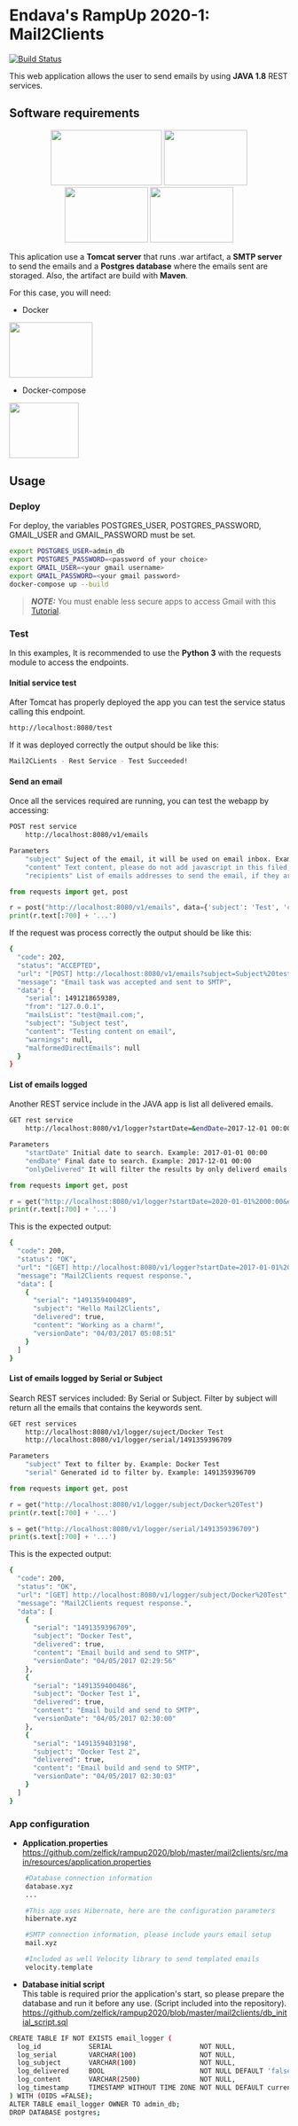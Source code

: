 # Endava's RampUp 2020-1: Mail2Clients 

[![Build Status](https://cloud.drone.io/api/badges/mnl359/rampup2020/status.svg)](https://cloud.drone.io/mnl359/rampup2020)

This web application allows the user to send emails by using **JAVA 1.8** REST services.

## Software requirements

<p align="center">
  <img width="200" height="100" src="https://upload.wikimedia.org/wikipedia/commons/thumb/0/0b/Maven_logo.svg/1200px-Maven_logo.svg.png">
  <img width="150" height="100" src="https://upload.wikimedia.org/wikipedia/commons/thumb/7/7b/Tomcat-logo.svg/1200px-Tomcat-logo.svg.png">
  <img width="150" height="100" src="https://www.websodi.com/wp-content/uploads/2019/01/wordpress-smtp-ayarlari-539x330.jpg">
  <img width="150" height="100" src="https://upload.wikimedia.org/wikipedia/commons/thumb/2/29/Postgresql_elephant.svg/1200px-Postgresql_elephant.svg.png">
</p>

This aplication use a **Tomcat server** that runs .war artifact, a **SMTP server** to send the emails and a **Postgres database** where the emails sent are storaged. Also, the artifact are build with **Maven**.

For this case, you will need:

* Docker 
<img width="150" height="100" src="https://1000marcas.net/wp-content/uploads/2020/02/Docker-Logo.png">

* Docker-compose 
<img width="125" height="100" src="https://codeblog.dotsandbrackets.com/wp-content/uploads/2016/10/compose-logo.jpg">

## Usage

### Deploy
For deploy, the variables POSTGRES_USER, POSTGRES_PASSWORD, GMAIL_USER and GMAIL_PASSWORD must be set.
```sh
export POSTGRES_USER=admin_db
export POSTGRES_PASSWORD=<password of your choice>
export GMAIL_USER=<your gmail username>
export GMAIL_PASSWORD=<your gmail password>
docker-compose up --build
```
> **_NOTE:_**  You must enable less secure apps to access Gmail with this [Tutorial](https://hotter.io/docs/email-accounts/secure-app-gmail/).

### Test
In this examples, It is recommended to use the **Python 3** with the requests module to access the endpoints.

#### Initial service test 

After Tomcat has properly deployed the app you can test the service status calling this endpoint. 
```sh
http://localhost:8080/test
```

If it was deployed correctly the output should be like this:
```sh
Mail2CLients - Rest Service - Test Succeeded! 
```

#### Send an email

Once all the services required are running, you can test the webapp by accessing:
```sh
POST rest service
    http://localhost:8080/v1/emails

Parameters
    "subject" Suject of the email, it will be used on email inbox. Example: Hello I'm here!
    "content" Text content, please do not add javascript in this filed, mailboxs validate javascript conent and they will reject the email. 
    "recipients" List of emails addresses to send the email, if they are more that one separate them with ';'. Example: test@mail.com; test2@mail.com;.
```

```python
from requests import get, post

r = post("http://localhost:8080/v1/emails", data={'subject': 'Test', 'content': 'This is a test', 'recipients': 'test@example.com'})
print(r.text[:700] + '...')

```

If the request was process correctly the output should be like this:
```sh
{
  "code": 202,
  "status": "ACCEPTED",
  "url": "[POST] http://localhost:8080/v1/emails?subject=Subject%20test&content=Testing%20content%20on%20email&recipients=mail@mail.com;",
  "message": "Email task was accepted and sent to SMTP",
  "data": {
    "serial": 1491218659389,
    "from": "127.0.0.1",
    "mailsList": "test@mail.com;",
    "subject": "Subject test",
    "content": "Testing content on email",
    "warnings": null,
    "malformedDirectEmails": null
  }
} 
```

#### List of emails logged

Another REST service include in the JAVA app is list all delivered emails.
```sh
GET rest service
    http://localhost:8080/v1/logger?startDate=&endDate=2017-12-01 00:00&onlyDelivered=false

Parameters
    "startDate" Initial date to search. Example: 2017-01-01 00:00
    "endDate" Final date to search. Example: 2017-12-01 00:00
    "onlyDelivered" It will filter the results by only deliverd emails. Example: false *To return all emails on log.
  ```

```python
from requests import get, post

r = get("http://localhost:8080/v1/logger?startDate=2020-01-01%2000:00&endDate=2021-01-01%2000:00&onlyDelivered=false")
print(r.text[:700] + '...')

```

This is the expected output:

```sh
{
  "code": 200,
  "status": "OK",
  "url": "[GET] http://localhost:8080/v1/logger?startDate=2017-01-01%2000:00&endDate=2017-12-01%2000:00&onlyDelivered=false",
  "message": "Mail2Clients request response.",
  "data": [
    {
      "serial": "1491359400489",
      "subject": "Hello Mail2Clients",
      "delivered": true,
      "content": "Working as a charm!",
      "versionDate": "04/03/2017 05:08:51"
    }
  ]
}
```

#### List of emails logged by Serial or Subject

Search REST services included: By Serial or Subject. Filter by subject will return all the emails that contains the keywords sent.
 
```sh
GET rest services
    http://localhost:8080/v1/logger/suject/Docker Test
    http://localhost:8080/v1/logger/serial/1491359396709

Parameters
    "subject" Text to filter by. Example: Docker Test
    "serial" Generated id to filter by. Example: 1491359396709
  ```

```python
from requests import get, post

r = get("http://localhost:8080/v1/logger/subject/Docker%20Test")
print(r.text[:700] + '...')

s = get("http://localhost:8080/v1/logger/serial/1491359396709")
print(s.text[:700] + '...')
```

This is the expected output:

```sh
{
  "code": 200,
  "status": "OK",
  "url": "[GET] http://localhost:8080/v1/logger/subject/Docker%20Test",
  "message": "Mail2Clients request response.",
  "data": [
    {
      "serial": "1491359396709",
      "subject": "Docker Test",
      "delivered": true,
      "content": "Email build and send to SMTP",
      "versionDate": "04/05/2017 02:29:56"
    },
    {
      "serial": "1491359400486",
      "subject": "Docker Test 1",
      "delivered": true,
      "content": "Email build and send to SMTP",
      "versionDate": "04/05/2017 02:30:00"
    },
    {
      "serial": "1491359403198",
      "subject": "Docker Test 2",
      "delivered": true,
      "content": "Email build and send to SMTP",
      "versionDate": "04/05/2017 02:30:03"
    }
  ]
}
```

### App configuration 

- **Application.properties**     
 https://github.com/zelfick/rampup2020/blob/master/mail2clients/src/main/resources/application.properties
```sh
    #Database connection information
    database.xyz 
    ...

    #This app uses Hibernate, here are the configuration parameters
    hibernate.xyz

    #SMTP connection information, please include yours email setup
    mail.xyz

    #Included as well Velocity library to send templated emails
    velocity.template 
 ```

- **Database initial script**     
This table is required prior the application's start, so please prepare the database and run it before any use. (Script included into the repository).
https://github.com/zelfick/rampup2020/blob/master/mail2clients/db_initial_script.sql
```sh
CREATE TABLE IF NOT EXISTS email_logger (
  log_id            SERIAL                      NOT NULL,
  log_serial        VARCHAR(100)                NOT NULL,
  log_subject       VARCHAR(100)                NOT NULL,
  log_delivered     BOOL                        NOT NULL DEFAULT 'false',
  log_content       VARCHAR(2500)               NOT NULL,
  log_timestamp     TIMESTAMP WITHOUT TIME ZONE NOT NULL DEFAULT current_timestamp
) WITH (OIDS =FALSE);
ALTER TABLE email_logger OWNER TO admin_db;
DROP DATABASE postgres;
```
